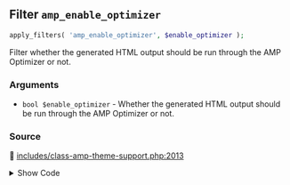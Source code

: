 ## Filter `amp_enable_optimizer`

```php
apply_filters( 'amp_enable_optimizer', $enable_optimizer );
```

Filter whether the generated HTML output should be run through the AMP Optimizer or not.

### Arguments

* `bool $enable_optimizer` - Whether the generated HTML output should be run through the AMP Optimizer or not.

### Source

:link: [includes/class-amp-theme-support.php:2013](/includes/class-amp-theme-support.php#L2013)

<details>
<summary>Show Code</summary>

```php
$enable_optimizer = apply_filters( 'amp_enable_optimizer', $enable_optimizer );
```

</details>
